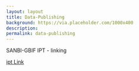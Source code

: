 ```yaml
---
layout: layout
title: Data-Publishing
background: https://via.placeholder.com/1000x400
description: 
permalink: data-publishing
---
```


SANBI-GBIF IPT - linking

[ipt Link](http://ipt.sanbi.org.za/iptsanbi/)                                                     
